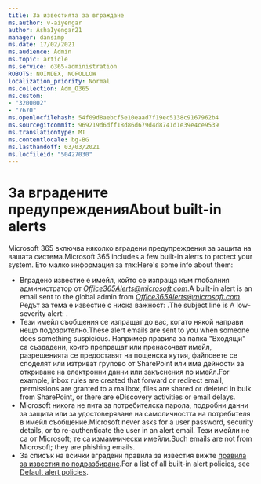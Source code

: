 ```yaml
---
title: За известията за вграждане
ms.author: v-aiyengar
author: AshaIyengar21
manager: dansimp
ms.date: 17/02/2021
ms.audience: Admin
ms.topic: article
ms.service: o365-administration
ROBOTS: NOINDEX, NOFOLLOW
localization_priority: Normal
ms.collection: Adm_O365
ms.custom:
- "3200002"
- "7670"
ms.openlocfilehash: 54f09d8aebcf5e10eaad7f19ec5138c9167962b4
ms.sourcegitcommit: 969219d6dff18d86d679d4d8741d1e39e4ce9539
ms.translationtype: MT
ms.contentlocale: bg-BG
ms.lasthandoff: 03/03/2021
ms.locfileid: "50427030"
---
```

# <a name="about-built-in-alerts"></a><span data-ttu-id="3da6d-102">За вградените предупреждения</span><span class="sxs-lookup"><span data-stu-id="3da6d-102">About built-in alerts</span></span>

<span data-ttu-id="3da6d-103">Microsoft 365 включва няколко вградени предупреждения за защита на вашата система.</span><span class="sxs-lookup"><span data-stu-id="3da6d-103">Microsoft 365 includes a few built-in alerts to protect your system.</span></span> <span data-ttu-id="3da6d-104">Ето малко информация за тях:</span><span class="sxs-lookup"><span data-stu-id="3da6d-104">Here's some info about them:</span></span>

- <span data-ttu-id="3da6d-105">Вградено известие е имейл, който се изпраща към глобалния администратор от *Office365Alerts@microsoft.com*.</span><span class="sxs-lookup"><span data-stu-id="3da6d-105">A built-in alert is an email sent to the global admin from *Office365Alerts@microsoft.com*.</span></span> <span data-ttu-id="3da6d-106">Редът за тема е известие с ниска важност: <name of alert policy> .</span><span class="sxs-lookup"><span data-stu-id="3da6d-106">The subject line is A low-severity alert: <name of alert policy>.</span></span>
- <span data-ttu-id="3da6d-107">Тези имейл съобщения се изпращат до вас, когато някой направи нещо подозрително.</span><span class="sxs-lookup"><span data-stu-id="3da6d-107">These alert emails are sent to you when someone does something suspicious.</span></span> <span data-ttu-id="3da6d-108">Например правила за папка "Входящи" са създадени, които препращат или пренасочват имейл, разрешенията се предоставят на пощенска кутия, файловете се споделят или изтриват групово от SharePoint или има дейности за откриване на електронни данни или закъснения по имейл.</span><span class="sxs-lookup"><span data-stu-id="3da6d-108">For example, inbox rules are created that forward or redirect email, permissions are granted to a mailbox, files are shared or deleted in bulk from SharePoint, or there are eDiscovery activities or email delays.</span></span>
- <span data-ttu-id="3da6d-109">Microsoft никога не пита за потребителска парола, подробни данни за защита или за удостоверяване на самоличността на потребителя в имейл съобщение.</span><span class="sxs-lookup"><span data-stu-id="3da6d-109">Microsoft never asks for a user password, security details, or to re-authenticate the user in an alert email.</span></span> <span data-ttu-id="3da6d-110">Тези имейли не са от Microsoft; те са измамнически имейли.</span><span class="sxs-lookup"><span data-stu-id="3da6d-110">Such emails are not from Microsoft; they are phishing emails.</span></span>
- <span data-ttu-id="3da6d-111">За списък на всички вградени правила за известия вижте [правила за известия по подразбиране](https://go.microsoft.com/fwlink/?linkid=2103170).</span><span class="sxs-lookup"><span data-stu-id="3da6d-111">For a list of all built-in alert policies, see [Default alert policies](https://go.microsoft.com/fwlink/?linkid=2103170).</span></span>